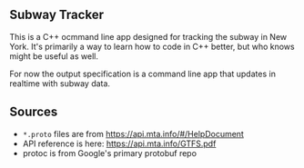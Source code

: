 ## Subway Tracker

This is a C++ ocmmand line app designed for tracking the subway in New York. It's primarily a way to learn how to code in C++ better, but who knows might be useful as well.

For now the output specification is a command line app that updates in realtime with subway data.

## Sources

* `*.proto` files are from https://api.mta.info/#/HelpDocument
* API reference is here: https://api.mta.info/GTFS.pdf
* protoc is from Google's primary protobuf repo

